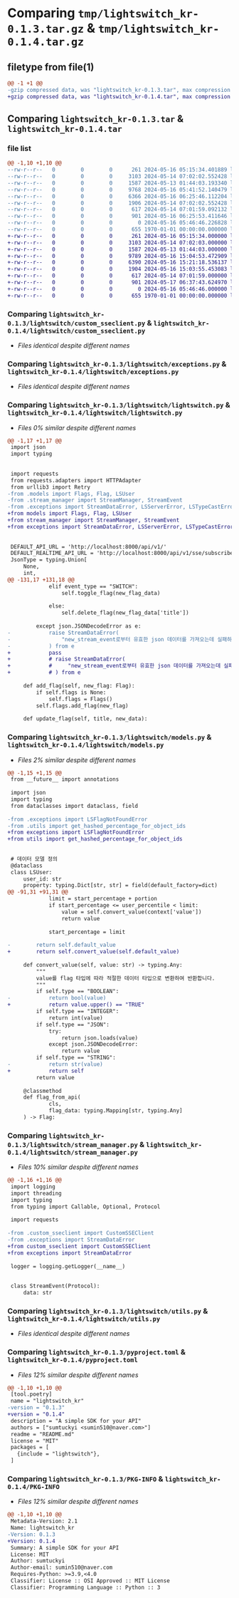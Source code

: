# Comparing `tmp/lightswitch_kr-0.1.3.tar.gz` & `tmp/lightswitch_kr-0.1.4.tar.gz`

## filetype from file(1)

```diff
@@ -1 +1 @@
-gzip compressed data, was "lightswitch_kr-0.1.3.tar", max compression
+gzip compressed data, was "lightswitch_kr-0.1.4.tar", max compression
```

## Comparing `lightswitch_kr-0.1.3.tar` & `lightswitch_kr-0.1.4.tar`

### file list

```diff
@@ -1,10 +1,10 @@
--rw-r--r--   0        0        0      261 2024-05-16 05:15:34.401889 lightswitch_kr-0.1.3/lightswitch/__init__.py
--rw-r--r--   0        0        0     3103 2024-05-14 07:02:02.552428 lightswitch_kr-0.1.3/lightswitch/custom_sseclient.py
--rw-r--r--   0        0        0     1587 2024-05-13 01:44:03.193340 lightswitch_kr-0.1.3/lightswitch/exceptions.py
--rw-r--r--   0        0        0     9768 2024-05-16 05:41:52.140479 lightswitch_kr-0.1.3/lightswitch/lightswitch.py
--rw-r--r--   0        0        0     6366 2024-05-16 06:25:46.112204 lightswitch_kr-0.1.3/lightswitch/models.py
--rw-r--r--   0        0        0     1906 2024-05-14 07:02:02.552428 lightswitch_kr-0.1.3/lightswitch/stream_manager.py
--rw-r--r--   0        0        0      617 2024-05-14 07:01:59.092132 lightswitch_kr-0.1.3/lightswitch/utils.py
--rw-r--r--   0        0        0      901 2024-05-16 06:25:53.411646 lightswitch_kr-0.1.3/pyproject.toml
--rw-r--r--   0        0        0        0 2024-05-16 05:46:46.226828 lightswitch_kr-0.1.3/README.md
--rw-r--r--   0        0        0      655 1970-01-01 00:00:00.000000 lightswitch_kr-0.1.3/PKG-INFO
+-rw-r--r--   0        0        0      261 2024-05-16 05:15:34.000000 lightswitch_kr-0.1.4/lightswitch/__init__.py
+-rw-r--r--   0        0        0     3103 2024-05-14 07:02:03.000000 lightswitch_kr-0.1.4/lightswitch/custom_sseclient.py
+-rw-r--r--   0        0        0     1587 2024-05-13 01:44:03.000000 lightswitch_kr-0.1.4/lightswitch/exceptions.py
+-rw-r--r--   0        0        0     9789 2024-05-16 15:04:53.472909 lightswitch_kr-0.1.4/lightswitch/lightswitch.py
+-rw-r--r--   0        0        0     6390 2024-05-16 15:21:18.536137 lightswitch_kr-0.1.4/lightswitch/models.py
+-rw-r--r--   0        0        0     1904 2024-05-16 15:03:55.453083 lightswitch_kr-0.1.4/lightswitch/stream_manager.py
+-rw-r--r--   0        0        0      617 2024-05-14 07:01:59.000000 lightswitch_kr-0.1.4/lightswitch/utils.py
+-rw-r--r--   0        0        0      901 2024-05-17 06:37:43.624970 lightswitch_kr-0.1.4/pyproject.toml
+-rw-r--r--   0        0        0        0 2024-05-16 05:46:46.000000 lightswitch_kr-0.1.4/README.md
+-rw-r--r--   0        0        0      655 1970-01-01 00:00:00.000000 lightswitch_kr-0.1.4/PKG-INFO
```

### Comparing `lightswitch_kr-0.1.3/lightswitch/custom_sseclient.py` & `lightswitch_kr-0.1.4/lightswitch/custom_sseclient.py`

 * *Files identical despite different names*

### Comparing `lightswitch_kr-0.1.3/lightswitch/exceptions.py` & `lightswitch_kr-0.1.4/lightswitch/exceptions.py`

 * *Files identical despite different names*

### Comparing `lightswitch_kr-0.1.3/lightswitch/lightswitch.py` & `lightswitch_kr-0.1.4/lightswitch/lightswitch.py`

 * *Files 0% similar despite different names*

```diff
@@ -1,17 +1,17 @@
 import json
 import typing
 
 
 import requests
 from requests.adapters import HTTPAdapter
 from urllib3 import Retry
-from .models import Flags, Flag, LSUser
-from .stream_manager import StreamManager, StreamEvent
-from .exceptions import StreamDataError, LSServerError, LSTypeCastError, LSFlagNotFoundError
+from models import Flags, Flag, LSUser
+from stream_manager import StreamManager, StreamEvent
+from exceptions import StreamDataError, LSServerError, LSTypeCastError, LSFlagNotFoundError
 
 
 DEFAULT_API_URL = 'http://localhost:8000/api/v1/'
 DEFAULT_REALTIME_API_URL = 'http://localhost:8000/api/v1/sse/subscribe'
 JsonType = typing.Union[
     None,
     int,
@@ -131,17 +131,18 @@
             elif event_type == "SWITCH":
                 self.toggle_flag(new_flag_data)
 
             else:
                 self.delete_flag(new_flag_data['title'])
 
         except json.JSONDecodeError as e:
-            raise StreamDataError(
-                "new_stream_event로부터 유효한 json 데이터를 가져오는데 실패하였습니다."
-            ) from e
+            pass
+            # raise StreamDataError(
+            #     "new_stream_event로부터 유효한 json 데이터를 가져오는데 실패하였습니다."
+            # ) from e
 
     def add_flag(self, new_flag: Flag):
         if self.flags is None:
             self.flags = Flags()
         self.flags.add_flag(new_flag)
 
     def update_flag(self, title, new_data):
```

### Comparing `lightswitch_kr-0.1.3/lightswitch/models.py` & `lightswitch_kr-0.1.4/lightswitch/models.py`

 * *Files 2% similar despite different names*

```diff
@@ -1,15 +1,15 @@
 from __future__ import annotations
 
 import json
 import typing
 from dataclasses import dataclass, field
 
-from .exceptions import LSFlagNotFoundError
-from .utils import get_hashed_percentage_for_object_ids
+from exceptions import LSFlagNotFoundError
+from utils import get_hashed_percentage_for_object_ids
 
 
 # 데이터 모델 정의
 @dataclass
 class LSUser:
     user_id: str
     property: typing.Dict[str, str] = field(default_factory=dict)
@@ -91,31 +91,31 @@
             limit = start_percentage + portion
             if start_percentage <= user_percentile < limit:
                 value = self.convert_value(context['value'])
                 return value
 
             start_percentage = limit
 
-        return self.default_value
+        return self.convert_value(self.default_value)
 
     def convert_value(self, value: str) -> typing.Any:
         """
         value를 flag 타입에 따라 적절한 데이터 타입으로 변환하여 반환합니다.
         """
         if self.type == "BOOLEAN":
-            return bool(value)
+            return value.upper() == "TRUE"
         if self.type == "INTEGER":
             return int(value)
         if self.type == "JSON":
             try:
                 return json.loads(value)
             except json.JSONDecodeError:
                 return value
         if self.type == "STRING":
-            return str(value)
+            return self
         return value
 
     @classmethod
     def flag_from_api(
             cls,
             flag_data: typing.Mapping[str, typing.Any]
     ) -> Flag:
```

### Comparing `lightswitch_kr-0.1.3/lightswitch/stream_manager.py` & `lightswitch_kr-0.1.4/lightswitch/stream_manager.py`

 * *Files 10% similar despite different names*

```diff
@@ -1,16 +1,16 @@
 import logging
 import threading
 import typing
 from typing import Callable, Optional, Protocol
 
 import requests
 
-from .custom_sseclient import CustomSSEClient
-from .exceptions import StreamDataError
+from custom_sseclient import CustomSSEClient
+from exceptions import StreamDataError
 
 logger = logging.getLogger(__name__)
 
 
 class StreamEvent(Protocol):
     data: str
```

### Comparing `lightswitch_kr-0.1.3/lightswitch/utils.py` & `lightswitch_kr-0.1.4/lightswitch/utils.py`

 * *Files identical despite different names*

### Comparing `lightswitch_kr-0.1.3/pyproject.toml` & `lightswitch_kr-0.1.4/pyproject.toml`

 * *Files 12% similar despite different names*

```diff
@@ -1,10 +1,10 @@
 [tool.poetry]
 name = "lightswitch_kr"
-version = "0.1.3"
+version = "0.1.4"
 description = "A simple SDK for your API"
 authors = ["sumtuckyi <sumin510@naver.com>"]
 readme = "README.md"
 license = "MIT"
 packages = [
   {include = "lightswitch"},
 ]
```

### Comparing `lightswitch_kr-0.1.3/PKG-INFO` & `lightswitch_kr-0.1.4/PKG-INFO`

 * *Files 12% similar despite different names*

```diff
@@ -1,10 +1,10 @@
 Metadata-Version: 2.1
 Name: lightswitch_kr
-Version: 0.1.3
+Version: 0.1.4
 Summary: A simple SDK for your API
 License: MIT
 Author: sumtuckyi
 Author-email: sumin510@naver.com
 Requires-Python: >=3.9,<4.0
 Classifier: License :: OSI Approved :: MIT License
 Classifier: Programming Language :: Python :: 3
```

